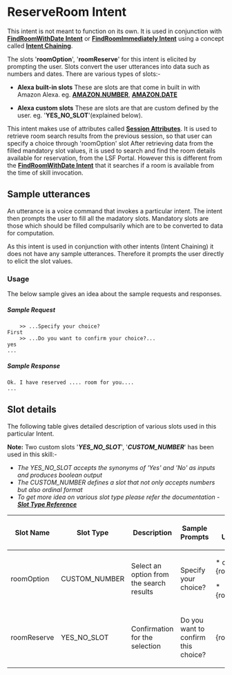 # ReserveRoom Intent

This intent is not meant to function on its own. It is used in conjunction with [**FindRoomWithDate Intent**](./room_search_date.md) or [**FindRoomImmediately Intent**](./room_search_immediately.md) using a concept called [**Intent Chaining**](https://developer.amazon.com/en-US/blogs/alexa/alexa-skills-kit/2019/03/intent-chaining-for-alexa-skill). 

The slots '**roomOption**', '**roomReserve**' for this intent is elicited by prompting the user. Slots convert the user utterances into data such as numbers and dates. There are various types of slots:-

* **Alexa built-in slots**
These are slots are that come in built in with Amazon Alexa. eg. [**AMAZON.NUMBER**](https://developer.amazon.com/en-US/docs/alexa/custom-skills/slot-type-reference.html#number), [**AMAZON.DATE**](https://developer.amazon.com/en-US/docs/alexa/custom-skills/slot-type-reference.html#date)

* **Alexa custom slots**
These are slots are that are custom defined by the user. eg. '**YES_NO_SLOT**'(explained below).

This intent makes use of attributes called [**Session Attributes**](https://developer.amazon.com/en-US/docs/alexa/custom-skills/manage-skill-session-and-session-attributes.html). It is used to retrieve room search results from the previous session, so that user can specify a choice through 'roomOption' slot After retrieving data from the filled mandatory slot values, it is used to search and find the room details available for reservation, from the LSF Portal. However this is different from the [**FindRoomWithDate Intent**](./room_search_date.md) that it searches if a room is available from the time of skill invocation.

## Sample utterances
An utterance is a voice command that invokes a particular intent. The intent then prompts the user to fill all the madatory slots. Mandatory slots are those which should be filled compulsarily which are to be converted to data for computation. 

As this intent is used in conjunction with other intents (Intent Chaining) it does not have any sample utterances. Therefore it prompts the user directly to elicit the slot values.

### Usage

The below sample gives an idea about the sample requests and responses.

##### Sample Request

```text
	>> ...Specify your choice?
First
	>> ...Do you want to confirm your choice?...
yes   
...
```

##### Sample Response

```text
Ok. I have reserved .... room for you....
...
```

## Slot details
The following table gives detailed description of various slots used in this particular Intent.

**Note:** Two custom slots '***YES_NO_SLOT***', '***CUSTOM_NUMBER***' has been used in this skill:-
* *The YES_NO_SLOT accepts the synonyms of 'Yes' and 'No' as inputs and produces boolean output*
* *The CUSTOM_NUMBER defines a slot that not only accepts numbers but also ordinal format*
* *To get more idea on various slot type please refer the documentation - [**Slot Type Reference**](https://developer.amazon.com/en-US/docs/alexa/custom-skills/slot-type-reference.html)*

<div class="table-wrap">
	<table class="wrapped confluenceTable tablesorter tablesorter-default stickyTableHeaders" role="grid">
		<colgroup><col><col><col><col></colgroup>
			<thead class="tableFloatingHeader">
				<tr role="row" class="tablesorter-headerRow">
					<th align="center" class="cTh tablesorter-header sortableHeader tablesorter-headerUnSorted" data-column="0" tabindex="0" scope="col" role="columnheader" aria-disabled="false" unselectable="on" aria-sort="none" aria-label="Name: No sort applied, activate to apply an ascending sort"><div class="tablesorter-header-inner"><p>Slot Name</p></div></th>
					<th align="center" class="cTh tablesorter-header sortableHeader tablesorter-headerUnSorted" data-column="1" tabindex="0" scope="col" role="columnheader" aria-disabled="false" unselectable="on" aria-sort="none" aria-label="Address: No sort applied, activate to apply an ascending sort"><div class="tablesorter-header-inner"><p>Slot Type</p></div></th>
					<th align="center" class="cTh tablesorter-header sortableHeader tablesorter-headerUnSorted" data-column="2" tabindex="0" scope="col" role="columnheader" aria-disabled="false" unselectable="on" aria-sort="none" aria-label="Input: No sort applied, activate to apply an ascending sort"><div class="tablesorter-header-inner"><p>Description</p></div></th>
					<th align="center" class="cTh tablesorter-header sortableHeader tablesorter-headerUnSorted" data-column="3" tabindex="0" scope="col" role="columnheader" aria-disabled="false" unselectable="on" aria-sort="none" aria-label="Output: No sort applied, activate to apply an ascending sort"><div class="tablesorter-header-inner"><p>Sample Prompts</p></div></th>
					<th align="center" class="cTh tablesorter-header sortableHeader tablesorter-headerUnSorted" data-column="3" tabindex="0" scope="col" role="columnheader" aria-disabled="false" unselectable="on" aria-sort="none" aria-label="Output: No sort applied, activate to apply an ascending sort"><div class="tablesorter-header-inner"><p>Sample Utterances</p></div></th>
				</tr>
			</thead>
			<tbody aria-live="polite" aria-relevant="all">
				<tr role="row">
					<td class="cTd"><p>roomOption</p></td>
					<td class="cTd"><p>CUSTOM_NUMBER</p>
					<td class="cTd"><p>Select an option from the search results</p>
					<td class="cTd"><p>Specify your choice?</p>
					<td class="cTd"><p>* option {roomOption}</p>
									<p>* {roomOption}</p></td>
				</tr>
				<tr role="row">
					<td class="cTd"><p>roomReserve</p></td>
					<td class="cTd"><p>YES_NO_SLOT</p></td>
					<td class="cTd"><p>Confirmation for the selection</p></td>
					<td class="cTd"><p>Do you want to confirm this choice?</p></td>
					<td class="cTd"><p>{roomReserve}</p></td>
				</tr>		
			</tbody>
		</table>
	</div>


